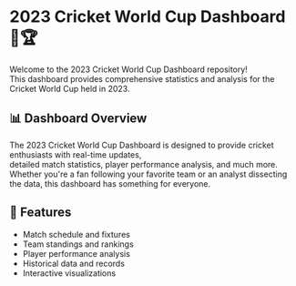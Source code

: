 
# 2023 Cricket World Cup Dashboard 🏏🏆

Welcome to the 2023 Cricket World Cup Dashboard repository!    
This dashboard provides comprehensive statistics and analysis for the Cricket World Cup held in 2023.

## 📊 Dashboard Overview

The 2023 Cricket World Cup Dashboard is designed to provide cricket enthusiasts with real-time updates,   
detailed match statistics, player performance analysis, and much more. Whether you're a fan following your favorite team or an analyst dissecting the data, this dashboard has something for everyone.

## 🚀 Features

- Match schedule and fixtures
- Team standings and rankings
- Player performance analysis
- Historical data and records
- Interactive visualizations
